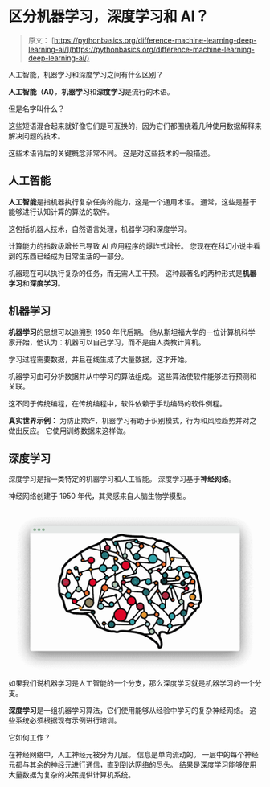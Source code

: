 # 区分机器学习，深度学习和 AI？

> 原文： [https://pythonbasics.org/difference-machine-learning-deep-learning-ai/](https://pythonbasics.org/difference-machine-learning-deep-learning-ai/)

人工智能，机器学习和深度学习之间有什么区别？

**人工智能（AI）**，**机器学习**和**深度学习**是流行的术语。

但是名字叫什么？

这些短语混合起来就好像它们是可互换的，因为它们都围绕着几种使用数据解释来解决问题的技术。

这些术语背后的关键概念非常不同。 这是对这些技术的一般描述。



## 人工智能

**人工智能**是指机器执行复杂任务的能力，这是一个通用术语。 通常，这些是基于能够进行认知计算的算法的软件。

这包括机器人技术，自然语言处理，机器学习和深度学习。

计算能力的指数级增长已导致 AI 应用程序的爆炸式增长。
您现在在科幻小说中看到的东西已经成为日常生活的一部分。

机器现在可以执行复杂的任务，而无需人工干预。
这种最著名的两种形式是**机器学习**和**深度学习**。

## 机器学习

**机器学习**的思想可以追溯到 1950 年代后期。 他从斯坦福大学的一位计算机科学家开始，他认为：机器可以自己学习，而不是由人类教计算机。

学习过程需要数据，并且在线生成了大量数据，这才开始。

机器学习由可分析数据并从中学习的算法组成。
这些算法使软件能够进行预测和关联。

这不同于传统编程，在传统编程中，软件依赖于手动编码的软件例程。

**真实世界示例：**
为防止欺诈，机器学习有助于识别模式，行为和风险趋势并对之做出反应。 它使用训练数据来这样做。

## 深度学习

深度学习是指一类特定的机器学习和人工智能。
深度学习基于**神经网络**。

神经网络创建于 1950 年代，其灵感来自人脑生物学模型。

![artificial neural network](img/03ca13c6fd49797b53b5cd1975077dd2.jpg)

如果我们说机器学习是人工智能的一个分支，那么深度学习就是机器学习的一个分支。

**深度学习**是一组机器学习算法，它们使用能够从经验中学习的复杂神经网络。 这些系统必须根据现有示例进行培训。

它如何工作？

在神经网络中，人工神经元被分为几层。 信息是单向流动的。 一层中的每个神经元都与其余的神经元进行通信，直到到达网络的尽头。 结果是深度学习能够使用大量数据为复杂的决策提供计算机系统。